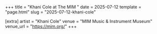 +++
title = "Khani Cole at The MIM "
date = 2025-07-12
template = "page.html"
slug = "2025-07-12-khani-cole"

[extra]
artist = "Khani Cole"
venue = "MIM Music & Instrument Museum"
venue_url = "https://mim.org/"
+++
